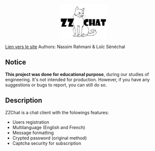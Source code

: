 <p align="center"><img src="/static/img/chat.png" alt="zzChat" width="150px"/></p>

<a href="http://www.isima.fr/~losenechal/test/ZZchat/">Lien vers le site</a>
Authors: Nassim Rahmani & Loïc Sénéchal

## Notice
**This project was done for educational purpose**, during our studies of engineering. It's not intended for production. However, if you have any suggestions or bugs to report, you can still do so.

## Description
ZZChat is a chat client with the folowings features:
  * Users registration
  * Multilanguage (English and French)
  * Message formatting
  * Crypted password (original method)
  * Captcha security for subscription
